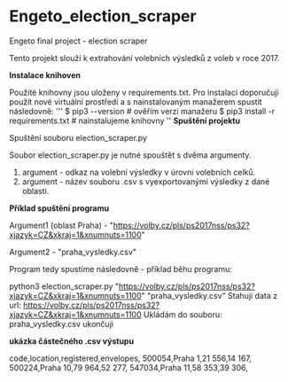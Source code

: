 # Engeto_election_scraper
Engeto final project - election scraper

Tento projekt slouží k extrahování volebních výsledků z voleb v roce 2017. 

**Instalace knihoven**

Použité knihovny jsou uloženy v requirements.txt. Pro instalaci doporučuji použít nové virtuální prostředí a s nainstalovaným manažerem spustit následovně: 
'''
$ pip3 --version				            # ověřím verzi manažeru
$ pip3 install -r requirements.txt 	# nainstalujeme knihovny
''
**Spuštění projektu**

Spuštění souboru election_scraper.py 

Soubor election_scraper.py je nutné spouštět s dvěma argumenty. 
1. argument - odkaz na volební výsledky v úrovni volebních celků. 
2. argument - název souboru .csv s vyexportovanými výsledky z dané oblasti. 


**Příklad spuštění programu**

Argument1 (oblast Praha) - 
"https://volby.cz/pls/ps2017nss/ps32?xjazyk=CZ&xkraj=1&xnumnuts=1100"

Argument2 - 
"praha_vysledky.csv" 

Program tedy spustíme následovně - příklad běhu programu:

python3 election_scraper.py "https://volby.cz/pls/ps2017nss/ps32?xjazyk=CZ&xkraj=1&xnumnuts=1100" "praha_vysledky.csv"
Stahuji data z url:  https://volby.cz/pls/ps2017nss/ps32?xjazyk=CZ&xkraj=1&xnumnuts=1100
Ukládám do souboru:  praha_vysledky.csv
ukončuji



**ukázka částečného .csv výstupu**

code,location,registered,envelopes,
500054,Praha 1,21 556,14 167,
500224,Praha 10,79 964,52 277,
547034,Praha 11,58 353,39 306,


